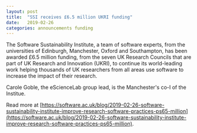 ```yaml
---
layout: post
title:  "SSI receives £6.5 million UKRI funding"
date:   2019-02-26
categories: announcements funding
---
```


The Software Sustainability Institute, a team of software experts, from the universities of Edinburgh, Manchester, Oxford and Southampton, 
has been awarded £6.5 million funding, from the seven UK Research Councils that are part of UK Research and Innovation (UKRI), 
to continue its world-leading work helping thousands of UK researchers from all areas use software to increase the impact of their research.

Carole Goble, the eScienceLab group lead, is the Manchester's co-I of the Institue.

Read more at [https://software.ac.uk/blog/2019-02-26-software-sustainability-institute-improve-research-software-practices-ps65-million](https://software.ac.uk/blog/2019-02-26-software-sustainability-institute-improve-research-software-practices-ps65-million).
